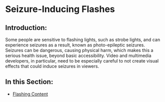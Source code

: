 # Seizure-Inducing Flashes

## Introduction:

Some people are sensitive to flashing lights, such as strobe lights, and can experience seizures as a result, known as photo-epileptic seizures. Seizures can be dangerous, causing physical harm, which makes this a serious health issue, beyond basic accessibility. Video and multimedia developers, in particular, need to be especially careful to not create visual effects that could induce seizures in viewers.

## In this Section:

- [Flashing Content](flashing-content.md)
